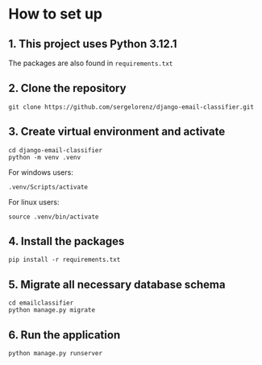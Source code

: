 # How to set up
## 1. This project uses Python 3.12.1
The packages are also found in `requirements.txt`

## 2. Clone the repository
```
git clone https://github.com/sergelorenz/django-email-classifier.git
```

## 3. Create virtual environment and activate
```
cd django-email-classifier
python -m venv .venv
```
For windows users:
```
.venv/Scripts/activate
```
For linux users:
```
source .venv/bin/activate
```

## 4. Install the packages
```
pip install -r requirements.txt
```

## 5. Migrate all necessary database schema
```
cd emailclassifier
python manage.py migrate
```

## 6. Run the application
```
python manage.py runserver
```